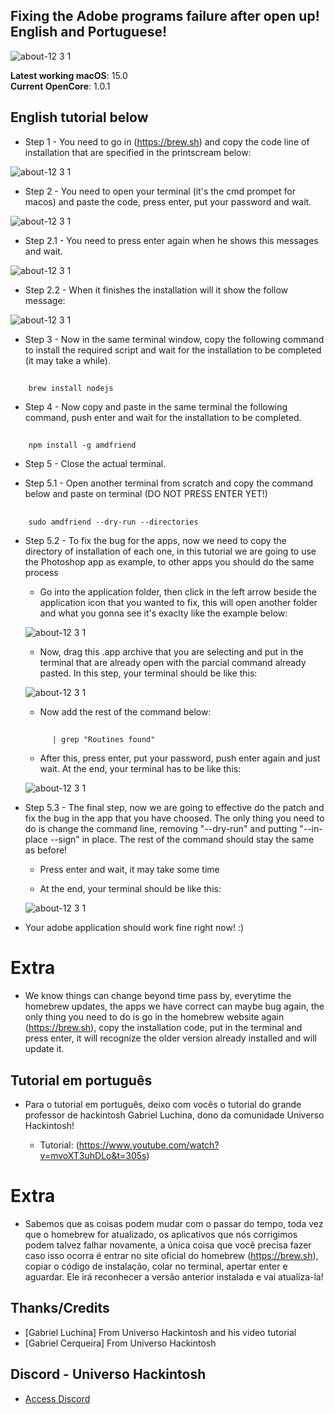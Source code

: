 ## Fixing the Adobe programs failure after open up! English and Portuguese!

![about-12 3 1](https://github.com/user-attachments/assets/4930b730-3d47-4e05-b547-f019ae9965de)

**Latest working macOS**: 15.0
<br>
**Current OpenCore**: 1.0.1

## English tutorial below

- Step 1 - You need to go in (https://brew.sh) and copy the code line of installation that are specified in the printscream below:
 
 ![about-12 3 1](https://github.com/user-attachments/assets/bd290a38-4efc-4820-af98-57ac5224c6ba)

- Step 2 - You need to open your terminal (it's the cmd prompet for macos) and paste the code, press enter, put your password and wait.

 ![about-12 3 1](https://github.com/user-attachments/assets/8091373b-24f2-40d0-a7bd-0af5336b9032)

- Step 2.1 - You need to press enter again when he shows this messages and wait.

 ![about-12 3 1](https://github.com/user-attachments/assets/eed8895e-b419-4c2c-ab06-6d834e510854)

- Step 2.2 - When it finishes the installation will it show the follow message:

 ![about-12 3 1](https://github.com/user-attachments/assets/673b0b13-6ce4-4da6-81a4-4fa9c5f5a222)

- Step 3 - Now in the same terminal window, copy the following command to install the required script and wait for the installation to be completed (it may take a while).

 ##
 		brew install nodejs

- Step 4 - Now copy and paste in the same terminal the following command, push enter and wait for the installation to be completed.

 ##
		npm install -g amdfriend

- Step 5 - Close the actual terminal.

- Step 5.1 - Open another terminal from scratch and copy the command below and paste on terminal (DO NOT PRESS ENTER YET!)
 ##
 		sudo amdfriend --dry-run --directories

- Step 5.2 - To fix the bug for the apps, now we need to copy the directory of installation of each one, in this tutorial we are going to use the Photoshop app as example, to other apps you should do the same process

	- Go into the application folder, then click in the left arrow beside the application icon that you wanted to fix, this will open another folder and what you gonna see it's exaclty like the example below:

	![about-12 3 1](https://github.com/user-attachments/assets/5298e2af-f5fb-47cc-a223-02a663485a99)

    - Now, drag this .app archive that you are selecting and put in the terminal that are already open with the parcial command already pasted. In this step, your terminal should be like this:

  ![about-12 3 1](https://github.com/user-attachments/assets/e0dc9694-5eb9-4073-aa3a-715a3bc2b779)

 	- Now add the rest of the command below:

 	##
			| grep "Routines found" 

	- After this, press enter, put your password, push enter again and just wait. At the end, your terminal has to be like this:

	![about-12 3 1](https://github.com/user-attachments/assets/459c3941-6637-4ac4-a0ca-71e7389f5e2c)

- Step 5.3 - The final step, now we are going to effective do the patch and fix the bug in the app that you have choosed. The only thing you need to do is change the command line, removing "--dry-run" and putting "--in-place --sign" in place. The rest of the command should stay the same as before!

	- Press enter and wait, it may take some time

	- At the end, your terminal should be like this:

	![about-12 3 1](https://github.com/user-attachments/assets/30d77c51-1eb1-4dec-a52d-48cb0f22f248)

- Your adobe application should work fine right now! :)

# Extra

 - We know things can change beyond time pass by, everytime the homebrew updates, the apps we have correct can maybe bug again, the only thing you need to do is go in the homebrew website again (https://brew.sh), copy the installation code, put in the terminal and press enter, it will recognize the older version already installed and will update it.


## Tutorial em português

- Para o tutorial em português, deixo com vocês o tutorial do grande professor de hackintosh Gabriel Luchina, dono da comunidade Universo Hackintosh!

	- Tutorial: (https://www.youtube.com/watch?v=mvoXT3uhDLo&t=305s)

# Extra

 - Sabemos que as coisas podem mudar com o passar do tempo, toda vez que o homebrew for atualizado, os aplicativos que nós corrigimos podem talvez falhar novamente, a única coisa que você precisa fazer caso isso ocorra é entrar no site oficial do homebrew (https://brew.sh), copiar o código de instalação, colar no terminal, apertar enter e aguardar. Ele irá reconhecer a versão anterior instalada e vai atualiza-la!

## Thanks/Credits
- [Gabriel Luchina] From Universo Hackintosh and his video tutorial
- [Gabriel Cerqueira] From Universo Hackintosh 

## Discord - Universo Hackintosh
- [Access Discord](https://discord.universohackintosh.com.br)

